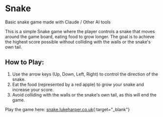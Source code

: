 # Snake

Basic snake game made with Claude / Other AI tools

This is a simple Snake game where the player controls a snake that moves around the game board, eating food to grow longer. The goal is to achieve the highest score possible without colliding with the walls or the snake's own tail.

## How to Play:

1. Use the arrow keys (Up, Down, Left, Right) to control the direction of the snake.
2. Eat the food (represented by a red apple) to grow your snake and increase your score.
3. Avoid colliding with the walls or the snake's own tail, as this will end the game.

Play the game here: [snake.lukeharper.co.uk]([URL](https://snake.lukeharper.co.uk)){:target="_blank"}
